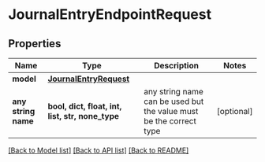 # JournalEntryEndpointRequest


## Properties
Name | Type | Description | Notes
------------ | ------------- | ------------- | -------------
**model** | [**JournalEntryRequest**](JournalEntryRequest.md) |  | 
**any string name** | **bool, dict, float, int, list, str, none_type** | any string name can be used but the value must be the correct type | [optional]

[[Back to Model list]](../README.md#documentation-for-models) [[Back to API list]](../README.md#documentation-for-api-endpoints) [[Back to README]](../README.md)



